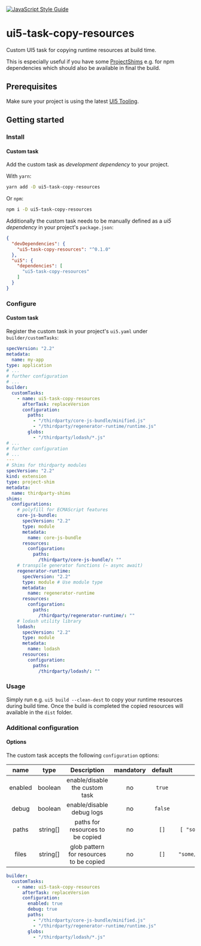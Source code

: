 [![JavaScript Style Guide](https://img.shields.io/badge/code_style-standard-brightgreen.svg)](https://standardjs.com)

# ui5-task-copy-resources
Custom UI5 task for copying runtime resources at build time.

This is especially useful if you have some [ProjectShims](https://sap.github.io/ui5-tooling/pages/extensibility/ProjectShims/) e.g. for npm dependencies which should also be available in final the build.

## Prerequisites
Make sure your project is using the latest [UI5 Tooling](https://sap.github.io/ui5-tooling/pages/GettingStarted/).

## Getting started

### Install

#### Custom task
Add the custom task as _development dependency_ to your project.

With `yarn`:
```sh
yarn add -D ui5-task-copy-resources
```
Or `npm`:
```sh
npm i -D ui5-task-copy-resources
```

Additionally the custom task needs to be manually defined as a _ui5 dependency_ in your project's `package.json`:
```json
{
  "devDependencies": {
    "ui5-task-copy-resources": "^0.1.0"
  },
  "ui5": {
    "dependencies": [
      "ui5-task-copy-resources"
    ]
  }
}
```

### Configure

#### Custom task
Register the custom task in your project's `ui5.yaml` under `builder/customTasks`:
```yaml
specVersion: "2.2"
metadata:
  name: my-app
type: application
# ...
# further configuration
# ...
builder:
  customTasks:
    - name: ui5-task-copy-resources
      afterTask: replaceVersion
      configuration:
        paths:
          - "/thirdparty/core-js-bundle/minified.js"
          - "/thirdparty/regenerator-runtime/runtime.js"
        globs:
          - "/thirdparty/lodash/*.js"
# ...
# further configuration
# ...
---
# Shims for thirdparty modules
specVersion: "2.2"
kind: extension
type: project-shim
metadata:
  name: thirdparty-shims
shims:
  configurations:
    # polyfill for ECMAScript features
    core-js-bundle:
      specVersion: "2.2"
      type: module
      metadata:
        name: core-js-bundle
      resources:
        configuration:
          paths:
            /thirdparty/core-js-bundle/: ""
    # transpile generator functions (~ async await)
    regenerator-runtime:
      specVersion: "2.2"
      type: module # Use module type
      metadata:
        name: regenerator-runtime
      resources:
        configuration:
          paths:
            /thirdparty/regenerator-runtime/: ""
    # lodash utility library
    lodash:
      specVersion: "2.2"
      type: module
      metadata:
        name: lodash
      resources:
        configuration:
          paths:
            /thirdparty/lodash/: ""
```

### Usage
Simply run e.g. `ui5 build --clean-dest` to copy your runtime resources during build time.
Once the build is completed the copied resources will available in the `dist` folder.


### Additional configuration

#### Options
The custom task accepts the following `configuration` options:

|  name   |   type   | Description                                                                                | mandatory |   default   |                examples                |
|:-------:|:--------:|:------------------------------------------------------------------------------------------:|:---------:|:-----------:|:--------------------------------------:|
| enabled |  boolean | enable/disable the custom task                                                             |     no    |   `true`    |             `true`, `false`            |
| debug   |  boolean | enable/disable debug logs                                                                  |     no    |   `false`   |             `true`, `false`            |
| paths   | string[] | paths for resources to be copied                                                           |     no    |   `[]`      | `[ "some/resource/path.js" ]`           |
| files   | string[] | glob pattern for resources to be copied                                                    |     no    | `[]`        | `[ "some/resource/glob/**/*.js" ]`        |

```yaml
builder:
  customTasks:
    - name: ui5-task-copy-resources
      afterTask: replaceVersion
      configuration:
        enabled: true
        debug: true
        paths:
          - "/thirdparty/core-js-bundle/minified.js"
          - "/thirdparty/regenerator-runtime/runtime.js"
        globs:
          - "/thirdparty/lodash/*.js"
```
